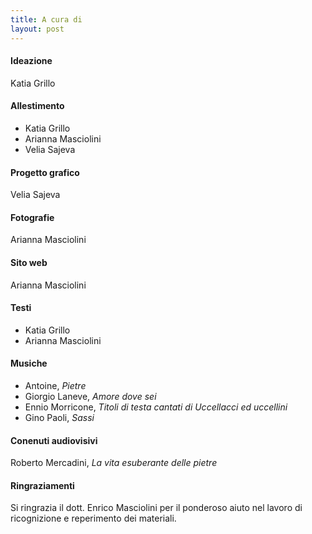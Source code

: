 ```yaml
---
title: A cura di
layout: post
---
```


#### Ideazione
Katia Grillo

#### Allestimento
- Katia Grillo
- Arianna Masciolini
- Velia Sajeva

#### Progetto grafico
Velia Sajeva

#### Fotografie
Arianna Masciolini

#### Sito web
Arianna Masciolini

#### Testi
- Katia Grillo
- Arianna Masciolini

#### Musiche
- Antoine, _Pietre_
- Giorgio Laneve, _Amore dove sei_
- Ennio Morricone, _Titoli di testa cantati di Uccellacci ed uccellini_
- Gino Paoli, _Sassi_

#### Conenuti audiovisivi
Roberto Mercadini, _La vita esuberante delle pietre_

#### Ringraziamenti
Si ringrazia il dott. Enrico Masciolini per il ponderoso aiuto nel lavoro di ricognizione e reperimento dei materiali. 